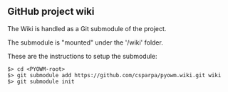 GitHub project wiki
-------------------

The Wiki is handled as a Git submodule of the project.

The submodule is "mounted" under the '/wiki' folder.

These are the instructions to setup the submodule:

    $> cd <PYOWM-root>
    $> git submodule add https://github.com/csparpa/pyowm.wiki.git wiki
    $> git submodule init